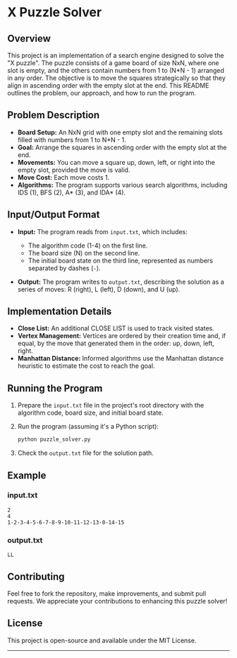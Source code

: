 # X Puzzle Solver

## Overview

This project is an implementation of a search engine designed to solve the "X puzzle". The puzzle consists of a game board of size NxN, where one slot is empty, and the others contain numbers from 1 to (N*N - 1) arranged in any order. The objective is to move the squares strategically so that they align in ascending order with the empty slot at the end. This README outlines the problem, our approach, and how to run the program.

## Problem Description

- **Board Setup:** An NxN grid with one empty slot and the remaining slots filled with numbers from 1 to N*N - 1.
- **Goal:** Arrange the squares in ascending order with the empty slot at the end.
- **Movements:** You can move a square up, down, left, or right into the empty slot, provided the move is valid.
- **Move Cost:** Each move costs 1.
- **Algorithms:** The program supports various search algorithms, including IDS (1), BFS (2), A* (3), and IDA* (4).

## Input/Output Format

- **Input:** The program reads from `input.txt`, which includes:
  - The algorithm code (1-4) on the first line.
  - The board size (N) on the second line.
  - The initial board state on the third line, represented as numbers separated by dashes (`-`).

- **Output:** The program writes to `output.txt`, describing the solution as a series of moves: R (right), L (left), D (down), and U (up).

## Implementation Details

- **Close List:** An additional CLOSE LIST is used to track visited states.
- **Vertex Management:** Vertices are ordered by their creation time and, if equal, by the move that generated them in the order: up, down, left, right.
- **Manhattan Distance:** Informed algorithms use the Manhattan distance heuristic to estimate the cost to reach the goal.

## Running the Program

1. Prepare the `input.txt` file in the project's root directory with the algorithm code, board size, and initial board state.

2. Run the program (assuming it's a Python script):

   ```bash
   python puzzle_solver.py
   ```

3. Check the `output.txt` file for the solution path.

## Example

### input.txt

```
2
4
1-2-3-4-5-6-7-8-9-10-11-12-13-0-14-15
```

### output.txt

```
LL
```

## Contributing

Feel free to fork the repository, make improvements, and submit pull requests. We appreciate your contributions to enhancing this puzzle solver!

## License

This project is open-source and available under the MIT License.

---
